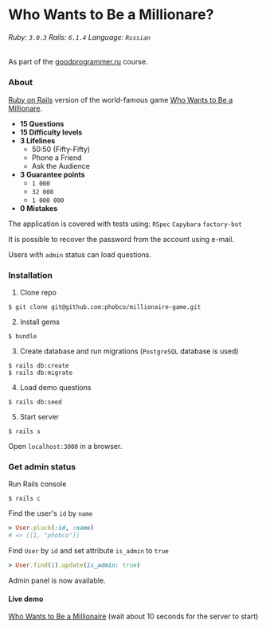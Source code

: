 # Who Wants to Be a Millionare?

###### Ruby: `3.0.3` Rails: `6.1.4` Language: `Russian`

As part of the [goodprogrammer.ru](https://goodprogrammer.ru/) course.

### About

[Ruby on Rails](https://rubyonrails.org/) version of the world-famous game [Who Wants to Be a Millionare](https://en.wikipedia.org/wiki/Who_Wants_to_Be_a_Millionaire).

- **15 Questions**
- **15 Difficulty levels**
- **3 Lifelines**
  - 50:50 (Fifty-Fifty)
  - Phone a Friend
  - Ask the Audience
- **3 Guarantee points**
  - `1 000`
  - `32 000`
  - `1 000 000`
- **0 Mistakes**

The application is covered with tests using: `RSpec` `Capybara` `factory-bot`

It is possible to recover the password from the account using e-mail.

Users with `admin` status can load questions.

### Installation
1. Clone repo
```
$ git clone git@github.com:phobco/millionaire-game.git
```

2. Install gems
```
$ bundle
```

3. Create database and run migrations (`PostgreSQL` database is used)
```
$ rails db:create
$ rails db:migrate
```

4. Load demo questions
```
$ rails db:seed
```

5. Start server
```
$ rails s
```

Open `localhost:3000` in a browser.

### Get admin status

Run Rails console
```
$ rails c
```

Find the user's `id` by `name`
```ruby
> User.pluck(:id, :name)
# => [[1, "phobco"]]
```

Find `User` by `id` and set attribute `is_admin` to `true`
```ruby
> User.find(1).update(is_admin: true)
```

Admin panel is now available.

#### Live demo

[Who Wants to Be a Millionaire](https://millionaire-phobco.herokuapp.com/) (wait about 10 seconds for the server to start)
